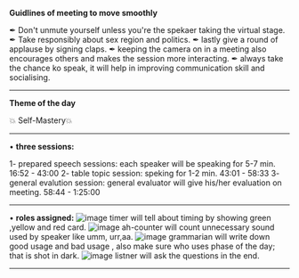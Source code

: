 **Guidlines of meeting to move smoothly**

  ✒ Don't unmute yourself unless you're the spekaer taking the virtual stage.
  ✒ Take responsibly about sex region and politics.
  ✒ lastly give a round of applause by signing claps.
  ✒  keeping the camera on in a meeting also encourages others and makes the session more interacting.
  ✒ always take the chance ko speak, it will help in improving communication skill and socialising.

------------------------------------------------------------------------------------------------------------------------
**Theme of the day**

💥  Self-Mastery💥

----------------------------------------------------------------------------------------------------------------------


• **three sessions:**  

1- prepared speech sessions: each speaker will be speaking for 5-7 min. 16:52 - 43:00
2- table topic session: speking for 1-2 min. 43:01 - 58:33
3- general evalution session: general evaluator will give his/her evaluation on meeting. 58:44 - 1:25:00

------------------------------------------------------------------------------------------------------------------------------

• **roles assigned:**
![image](https://user-images.githubusercontent.com/85113970/132003015-b0207eec-4905-405f-96db-6fc32892aaeb.png)
timer will tell about timing by showing green ,yellow and red card. 
![image](https://user-images.githubusercontent.com/85113970/132003151-b41fd724-5743-4a94-96e8-9bda1abc0d19.png)
ah-counter will count unnecessary sound used by speaker like umm, urr,aa.
![image](https://user-images.githubusercontent.com/85113970/132003214-b7cf823c-75f2-4876-9c6b-1c53e1d8b010.png)
grammarian will write down good usage and bad usage , also make sure who uses phase of the day; that is shot in dark.
![image](https://user-images.githubusercontent.com/85113970/132003319-35ec44e9-8421-4b61-b3dc-84a38827b0b3.png)
listner will ask the questions in the end. 

------------------------------------------------------------------------------------------------------------------------            



